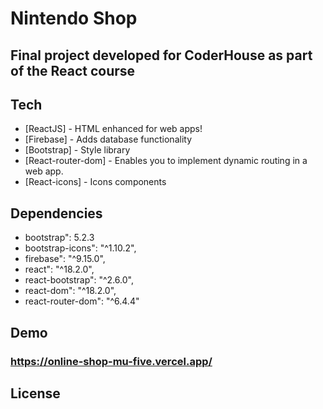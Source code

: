 # Nintendo Shop
## Final project developed for CoderHouse as part of the React course

## Tech

- [ReactJS] - HTML enhanced for web apps!
- [Firebase] - Adds database functionality
- [Bootstrap] - Style library
- [React-router-dom] - Enables you to implement dynamic routing in a web app.
- [React-icons] - Icons components

## Dependencies
- bootstrap": 5.2.3
- bootstrap-icons": "^1.10.2",
- firebase": "^9.15.0",
- react": "^18.2.0",
- react-bootstrap": "^2.6.0",
- react-dom": "^18.2.0",
- react-router-dom": "^6.4.4"
  


## Demo

### https://online-shop-mu-five.vercel.app/




## License

